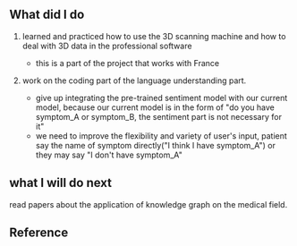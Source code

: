 ## What did I do

1. learned and practiced how to use the 3D scanning machine and how to deal with 3D data in the professional software
    * this is a part of the project that works with France

    

2. work on the coding part of the  language understanding part.
    * give up integrating the pre-trained sentiment model with our current model, because our current model is in the form of "do you have symptom_A or symptom_B, the sentiment part is not necessary for it"
    * we need to improve the flexibility and variety of user's input, patient say the name of symptom directly("I think I have symptom_A") or they may say "I don't have symptom_A" 

   

## what I will do next

read papers about the application of knowledge graph on the medical field.



## Reference
